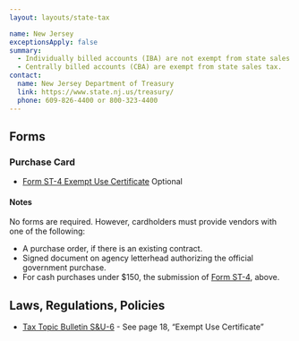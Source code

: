 ```yaml
---
layout: layouts/state-tax

name: New Jersey
exceptionsApply: false
summary:
  - Individually billed accounts (IBA) are not exempt from state sales tax.
  - Centrally billed accounts (CBA) are exempt from state sales tax.
contact:
  name: New Jersey Department of Treasury
  link: https://www.state.nj.us/treasury/
  phone: 609-826-4400 or 800-323-4400
---
```


## Forms

### Purchase Card

* [Form ST-4 Exempt Use Certificate](https://www.state.nj.us/treasury/taxation/pdf/other_forms/sales/st4.pdf) <span class="usa-tag">Optional</span>

#### Notes

No forms are required. However, cardholders must provide vendors with one of the following:
* A purchase order, if there is an existing contract.
* Signed document on agency letterhead authorizing the official government purchase.
* For cash purchases under $150, the submission of [Form ST-4](https://www.nj.gov/treasury/taxation/prntsale.shtml), above.

## Laws, Regulations, Policies

* [Tax Topic Bulletin S&U-6](https://www.state.nj.us/treasury/taxation/pdf/pubs/sales/su6.pdf) - See page 18, “Exempt Use Certificate”
